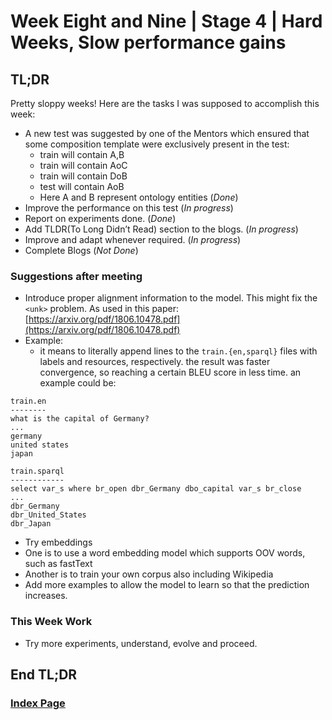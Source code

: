 # Week Eight and Nine | Stage 4 | Hard Weeks, Slow performance gains

## TL;DR

Pretty sloppy weeks! Here are the tasks I was supposed to accomplish this week:

- A new test was suggested by one of the Mentors which ensured that some composition template were exclusively present in the test:
  - train will contain A,B
  - train will contain AoC
  - train will contain DoB
  - test will contain AoB
  - Here A and B represent ontology entities (*Done*)
- Improve the performance on this test (*In progress*)
- Report on experiments done. (*Done*)
- Add TLDR(To Long Didn’t Read) section to the blogs. (*In progress*)
- Improve and adapt whenever required. (*In progress*)
- Complete Blogs (*Not Done*)

### Suggestions after meeting

- Introduce proper alignment information to the model. This might fix the `<unk>` problem. As used in this paper: [https://arxiv.org/pdf/1806.10478.pdf](https://arxiv.org/pdf/1806.10478.pdf)
- Example:
  - it means to literally append lines to the `train.{en,sparql}` files with labels and resources, respectively. the result was faster convergence, so reaching a certain BLEU score in less time. an example could be:

```SPARQL  
train.en
--------
what is the capital of Germany?
...
germany
united states
japan
```

```SPARQL
train.sparql
------------
select var_s where br_open dbr_Germany dbo_capital var_s br_close
...
dbr_Germany
dbr_United_States
dbr_Japan
```

- Try embeddings
- One is to use a word embedding model which supports OOV words, such as fastText
- Another is to train your own corpus also including Wikipedia
- Add more examples to allow the model to learn so that the prediction increases.

### This Week Work

- Try more experiments, understand, evolve and proceed.

## End TL;DR

### [Index Page](https://anandpanchbhai.com/A-Neural-QA-Model-for-DBpedia/)









